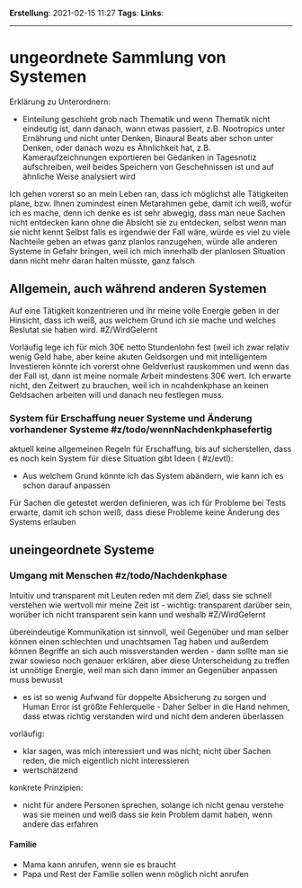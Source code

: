 **Erstellung**: 2021-02-15  11:27
**Tags**:
**Links**:

---
# ungeordnete Sammlung von Systemen

Erklärung zu Unterordnern:
- Einteilung geschieht grob nach Thematik und wenn Thematik nicht eindeutig ist, dann danach, wann etwas passiert, z.B. Nootropics unter Ernährung und nicht unter Denken, Binaural Beats aber schon unter Denken, oder danach wozu es Ähnlichkeit hat, z.B. Kameraufzeichnungen exportieren bei Gedanken in Tagesnotiz aufschreiben, weil beides Speichern von Geschehnissen ist und auf ähnliche Weise analysiert wird

Ich gehen vorerst so an mein Leben ran, dass ich möglichst alle Tätigkeiten plane, bzw. Ihnen zumindest einen Metarahmen gebe, damit ich weiß, wofür ich es mache, denn ich denke es ist sehr abwegig, dass man neue Sachen nicht entdecken kann ohne die Absicht sie zu entdecken, selbst wenn man sie nicht kennt
Selbst falls es irgendwie der Fall wäre, würde es viel zu viele Nachteile geben an etwas ganz planlos ranzugehen, würde alle anderen Systeme in Gefahr bringen, weil ich mich innerhalb der planlosen Situation dann nicht mehr daran halten müsste, ganz falsch


## Allgemein, auch während anderen Systemen

Auf eine Tätigkeit konzentrieren und ihr meine volle Energie geben in der Hinsicht, dass ich weiß, aus welchem Grund ich sie mache und welches Reslutat sie haben wird. #Z/WirdGelernt 

Vorläufig lege ich für mich 30€ netto Stundenlohn fest (weil ich zwar relativ wenig Geld habe, aber keine akuten Geldsorgen und mit intelligentem Investieren könnte ich vorerst ohne Geldverlust rauskommen und wenn das der Fall ist, dann ist meine normale Arbeit mindestens 30€ wert.
Ich erwarte  nicht, den Zeitwert zu brauchen, weil ich in ncahdenkphase an keinen Geldsachen arbeiten will und danach neu festlegen muss.

### System für Erschaffung neuer Systeme und Änderung vorhandener Systeme #z/todo/wennNachdenkphasefertig
aktuell keine allgemeinen Regeln für Erschaffung, bis auf sicherstellen, dass es noch kein System für diese Situation gibt
Ideen ( #z/evtl):
- Aus welchem Grund könnte ich das System abändern, wie kann ich es schon darauf anpassen

Für Sachen die getestet werden definieren, was ich für Probleme bei Tests erwarte, damit ich schon weiß, dass diese Probleme keine Änderung des Systems erlauben 

## uneingeordnete Systeme
### Umgang mit Menschen #z/todo/Nachdenkphase 
Intuitiv und transparent mit Leuten reden mit dem Ziel, dass sie schnell verstehen wie wertvoll mir meine Zeit ist - wichtig: transparent darüber sein, worüber ich nicht transparent sein kann und weshalb #Z/WirdGelernt 

übereindeutige Kommunikation ist sinnvoll, weil Gegenüber und man selber können einen schlechten und unachtsamen Tag haben und außerdem können Begriffe an sich auch missverstanden werden - dann sollte man sie zwar sowieso noch genauer erklären, aber diese Unterscheidung zu treffen ist unnötige Energie, weil man sich dann immer an Gegenüber anpassen muss bewusst
- es ist so wenig Aufwand für doppelte Absicherung zu sorgen und Human Error ist größte Fehlerquelle - Daher Selber in die Hand nehmen, dass etwas richtig verstanden wird und nicht dem anderen überlassen

vorläufig:
-  klar sagen, was mich interessiert und was nicht; nicht über Sachen reden, die mich eigentlich nicht interessieren
-  wertschätzend

konkrete Prinzipien:
- nicht für andere Personen sprechen, solange ich nicht genau verstehe was sie meinen und weiß dass sie kein Problem damit haben, wenn andere das erfahren
	
#### Familie 
- Mama kann anrufen, wenn sie es braucht
- Papa und Rest der Familie sollen wenn möglich nicht anrufen
